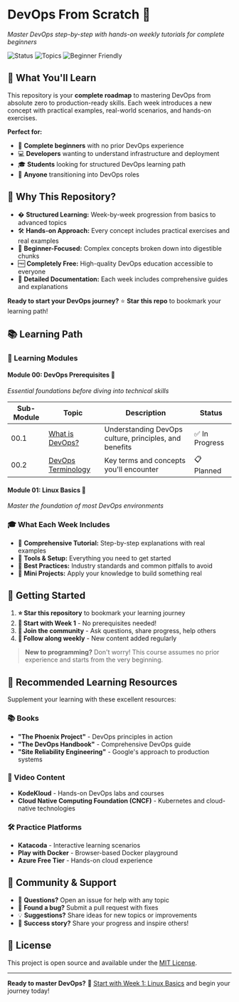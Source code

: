 # DevOps From Scratch 🚀  
*Master DevOps step-by-step with hands-on weekly tutorials for complete beginners*

![Status](https://img.shields.io/badge/Status-Active-brightgreen) ![Topics](https://img.shields.io/badge/Topics-DevOps%20|%20Linux%20|%20Docker%20|%20CI/CD-blue) ![Beginner Friendly](https://img.shields.io/badge/Level-Beginner%20Friendly-green)

## 🎯 What You'll Learn

This repository is your **complete roadmap** to mastering DevOps from absolute zero to production-ready skills. Each week introduces a new concept with practical examples, real-world scenarios, and hands-on exercises.

**Perfect for:**
- 🔰 **Complete beginners** with no prior DevOps experience
- 💻 **Developers** wanting to understand infrastructure and deployment
- 🎓 **Students** looking for structured DevOps learning path
- 🔄 **Anyone** transitioning into DevOps roles

## 🌟 Why This Repository?

- � **Structured Learning:** Week-by-week progression from basics to advanced topics
- 🛠️ **Hands-on Approach:** Every concept includes practical exercises and real examples
- 🎯 **Beginner-Focused:** Complex concepts broken down into digestible chunks
- 🆓 **Completely Free:** High-quality DevOps education accessible to everyone
- 📝 **Detailed Documentation:** Each week includes comprehensive guides and explanations

**Ready to start your DevOps journey?** ⭐ **Star this repo** to bookmark your learning path!

## 📚 Learning Path

### 🏁 Learning Modules

#### **Module 00: DevOps Prerequisites** 🎯
*Essential foundations before diving into technical skills*

| Sub-Module | Topic | Description | Status |
|------------|-------|-------------|---------|
| 00.1 | [What is DevOps?](DevOps_Prerequisites/01-What-is-DevOps.md) | Understanding DevOps culture, principles, and benefits | ✅ In Progress |
| 00.2 | [DevOps Terminology](DevOps_Prerequisites/02-DevOps-Terminology.md) | Key terms and concepts you'll encounter | 📋 Planned |

#### **Module 01: Linux Basics** 🐧
*Master the foundation of most DevOps environments*


### 🎓 What Each Week Includes
- 📖 **Comprehensive Tutorial:** Step-by-step explanations with real examples
- 🔧 **Tools & Setup:** Everything you need to get started
- 📝 **Best Practices:** Industry standards and common pitfalls to avoid
- 🎯 **Mini Projects:** Apply your knowledge to build something real

## 🚀 Getting Started

1. **⭐ Star this repository** to bookmark your learning journey
2. **📖 Start with Week 1** - No prerequisites needed!
3. **💬 Join the community** - Ask questions, share progress, help others
4. **🔄 Follow along weekly** - New content added regularly

> **New to programming?** Don't worry! This course assumes no prior experience and starts from the very beginning.

## 📖 Recommended Learning Resources

Supplement your learning with these excellent resources:

### 📚 Books
- **"The Phoenix Project"** - DevOps principles in action
- **"The DevOps Handbook"** - Comprehensive DevOps guide
- **"Site Reliability Engineering"** - Google's approach to production systems

### 🎥 Video Content
- **KodeKloud** - Hands-on DevOps labs and courses
- **Cloud Native Computing Foundation (CNCF)** - Kubernetes and cloud-native technologies

### 🛠️ Practice Platforms
- **Katacoda** - Interactive learning scenarios
- **Play with Docker** - Browser-based Docker playground
- **Azure Free Tier** - Hands-on cloud experience

## 🤝 Community & Support

- 💬 **Questions?** Open an issue for help with any topic
- 🐛 **Found a bug?** Submit a pull request with fixes
- 💡 **Suggestions?** Share ideas for new topics or improvements
- 🌟 **Success story?** Share your progress and inspire others!

## 📄 License

This project is open source and available under the [MIT License](LICENSE).

---

**Ready to master DevOps?** 🚀 [Start with Week 1: Linux Basics](Week-01_Linux-Basics/README.md) and begin your journey today!  

